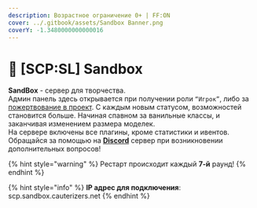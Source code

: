 ```yaml
---
description: Возрастное ограничение 0+ | FF:ON
cover: ../.gitbook/assets/Sandbox Banner.png
coverY: -1.3480000000000016
---
```


# 🎀 \[SCP:SL] Sandbox

**SandBox** - сервер для творчества.\
Админ панель здесь открывается при получении роли `“Игрок”`, либо за [пожертвование в проект](https://boosty.to/cauterizers). С каждым новым статусом, возможностей становится больше. Начиная спавном за ванильные классы, и заканчивая изменением размера моделек.\
На сервере включены все плагины, кроме статистики и ивентов.\
Обращайся за помощью на [**Discord**](https://discord.com/invite/376sEKP2tX) сервер при возникновении дополнительных вопросов!

{% hint style="warning" %}
Рестарт происходит каждый **7-й** раунд!
{% endhint %}

{% hint style="info" %}
**IP адрес для подключения**: scp.sandbox.cauterizers.net
{% endhint %}

